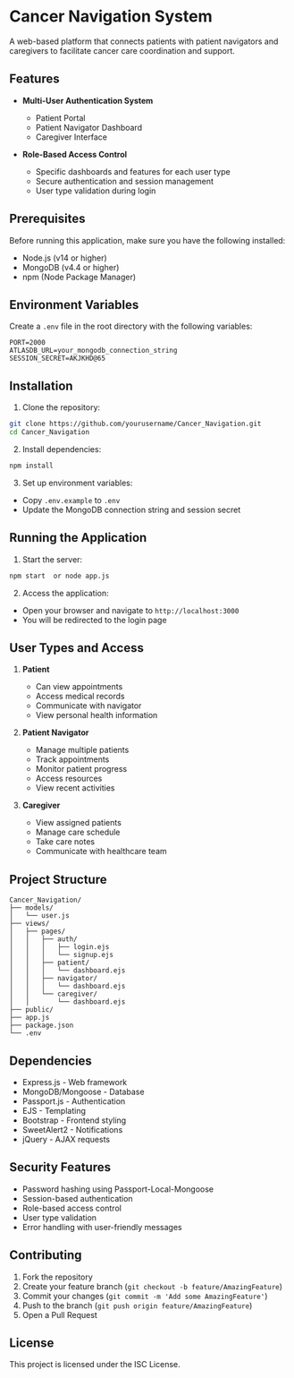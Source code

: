 # Cancer Navigation System

A web-based platform that connects patients with patient navigators and caregivers to facilitate cancer care coordination and support.

## Features

- **Multi-User Authentication System**

  - Patient Portal
  - Patient Navigator Dashboard
  - Caregiver Interface

- **Role-Based Access Control**
  - Specific dashboards and features for each user type
  - Secure authentication and session management
  - User type validation during login

## Prerequisites

Before running this application, make sure you have the following installed:

- Node.js (v14 or higher)
- MongoDB (v4.4 or higher)
- npm (Node Package Manager)

## Environment Variables

Create a `.env` file in the root directory with the following variables:

```env
PORT=2000
ATLASDB_URL=your_mongodb_connection_string
SESSION_SECRET=AKJKHD@65
```

## Installation

1. Clone the repository:

```bash
git clone https://github.com/yourusername/Cancer_Navigation.git
cd Cancer_Navigation
```

2. Install dependencies:

```bash
npm install
```

3. Set up environment variables:

- Copy `.env.example` to `.env`
- Update the MongoDB connection string and session secret

## Running the Application

1. Start the server:

```bash
npm start  or node app.js
```

2. Access the application:

- Open your browser and navigate to `http://localhost:3000`
- You will be redirected to the login page

## User Types and Access

1. **Patient**

   - Can view appointments
   - Access medical records
   - Communicate with navigator
   - View personal health information

2. **Patient Navigator**

   - Manage multiple patients
   - Track appointments
   - Monitor patient progress
   - Access resources
   - View recent activities

3. **Caregiver**
   - View assigned patients
   - Manage care schedule
   - Take care notes
   - Communicate with healthcare team

## Project Structure

```
Cancer_Navigation/
├── models/
│   └── user.js
├── views/
│   ├── pages/
│   │   ├── auth/
│   │   │   ├── login.ejs
│   │   │   └── signup.ejs
│   │   ├── patient/
│   │   │   └── dashboard.ejs
│   │   ├── navigator/
│   │   │   └── dashboard.ejs
│   │   └── caregiver/
│   │       └── dashboard.ejs
├── public/
├── app.js
├── package.json
└── .env
```

## Dependencies

- Express.js - Web framework
- MongoDB/Mongoose - Database
- Passport.js - Authentication
- EJS - Templating
- Bootstrap - Frontend styling
- SweetAlert2 - Notifications
- jQuery - AJAX requests

## Security Features

- Password hashing using Passport-Local-Mongoose
- Session-based authentication
- Role-based access control
- User type validation
- Error handling with user-friendly messages

## Contributing

1. Fork the repository
2. Create your feature branch (`git checkout -b feature/AmazingFeature`)
3. Commit your changes (`git commit -m 'Add some AmazingFeature'`)
4. Push to the branch (`git push origin feature/AmazingFeature`)
5. Open a Pull Request

## License

This project is licensed under the ISC License.
